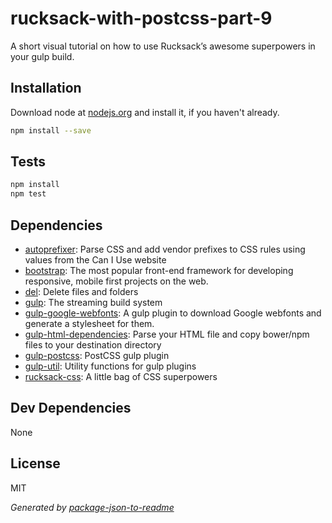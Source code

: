 # rucksack-with-postcss-part-9

A short visual tutorial on how to use Rucksack’s awesome superpowers in your gulp build.

## Installation

Download node at [nodejs.org](http://nodejs.org) and install it, if you haven't already.

```sh
npm install --save
```


## Tests

```sh
npm install
npm test
```

## Dependencies

- [autoprefixer](): Parse CSS and add vendor prefixes to CSS rules using values from the Can I Use website
- [bootstrap](https://github.com/twbs/bootstrap): The most popular front-end framework for developing responsive, mobile first projects on the web.
- [del](): Delete files and folders
- [gulp](): The streaming build system
- [gulp-google-webfonts](https://github.com/battlesnake/gulp-google-webfonts): A gulp plugin to download Google webfonts and generate a stylesheet for them.
- [gulp-html-dependencies](https://github.com/demsking/gulp-html-dependencies): Parse your HTML file and copy bower/npm files to your destination directory
- [gulp-postcss](https://github.com/postcss/gulp-postcss): PostCSS gulp plugin
- [gulp-util](): Utility functions for gulp plugins
- [rucksack-css](https://github.com/simplaio/rucksack): A little bag of CSS superpowers

## Dev Dependencies


None

## License

MIT

_Generated by [package-json-to-readme](https://github.com/zeke/package-json-to-readme)_
